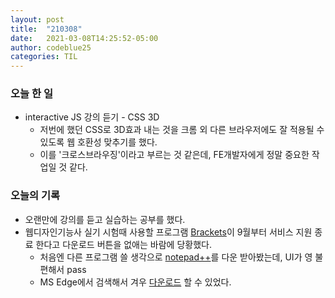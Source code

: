 ```yaml
---
layout: post
title:  "210308"
date:   2021-03-08T14:25:52-05:00
author: codeblue25
categories: TIL
---
```


<h3>오늘 한 일</h3>

* interactive JS 강의 듣기 - CSS 3D
  * 저번에 했던 CSS로 3D효과 내는 것을 크롬 외 다른 브라우저에도 잘 적용될 수 있도록 웹 호환성 맞추기를 했다.
  * 이를 '크로스브라우징'이라고 부르는 것 같은데, FE개발자에게 정말 중요한 작업일 것 같다.


<h3>오늘의 기록</h3>

* 오랜만에 강의를 듣고 실습하는 공부를 했다.
* 웹디자인기능사 실기 시험때 사용할 프로그램 [Brackets](http://brackets.io/)이 9월부터 서비스 지원 종료 한다고 다운로드 버튼을 없애는 바람에 당황했다.
  * 처음엔 다른 프로그램 쓸 생각으로 [notepad++](https://notepad-plus-plus.org/downloads/)를 다운 받아봤는데, UI가 영 불편해서 pass
  * MS Edge에서 검색해서 겨우 [다운로드](https://brackets.kr.uptodown.com/windows) 할 수 있었다.